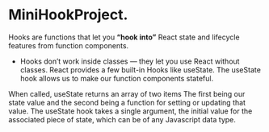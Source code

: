 # MiniHookProject.

Hooks are functions that let you **“hook into”** React state and lifecycle features from function components.
* Hooks don’t work inside classes — they let you use React without classes. React provides a few built-in Hooks like useState. 
The useState hook allows us to make our function components stateful.  

When called, useState returns an array of two items
The first being our state value and the second being a function for setting or updating that value. 
The useState hook takes a single argument, the initial value for the associated piece of state, which can be of any Javascript data type.
